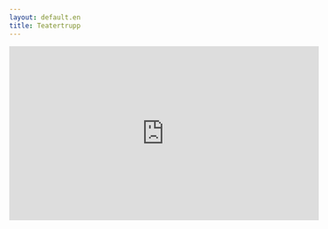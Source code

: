 ```yaml
---
layout: default.en
title: Teatertrupp
---
```


<iframe width="560" height="315" src="https://www.youtube.com/embed/M_sEuNM_K4Q?rel=0&amp;hl=en&amp;cc_load_policy=1" frameborder="0" allowfullscreen></iframe>
